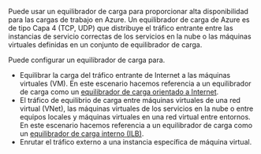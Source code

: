 Puede usar un equilibrador de carga para proporcionar alta disponibilidad para las cargas de trabajo en Azure. Un equilibrador de carga de Azure es de tipo Capa 4 (TCP, UDP) que distribuye el tráfico entrante entre las instancias de servicio correctas de los servicios en la nube o las máquinas virtuales definidas en un conjunto de equilibrador de carga.
 
Puede configurar un equilibrador de carga para.

- Equilibrar la carga del tráfico entrante de Internet a las máquinas virtuales (VM). En este escenario hacemos referencia a un equilibrador de carga como un [equilibrador de carga orientado a Internet](../articles/load-balancer/load-balancer-internet-overview.md).
- El tráfico de equilibrio de carga entre máquinas virtuales de una red virtual (VNet), las máquinas virtuales de los servicios en la nube o entre equipos locales y máquinas virtuales en una red virtual entre entornos. En este escenario hacemos referencia a un equilibrador de carga como un [equilibrador de carga interno (ILB)](../articles/load-balancer/load-balancer-internal-overview.md).
- 	Enrutar el tráfico externo a una instancia específica de máquina virtual.

<!---HONumber=AcomDC_0224_2016-->